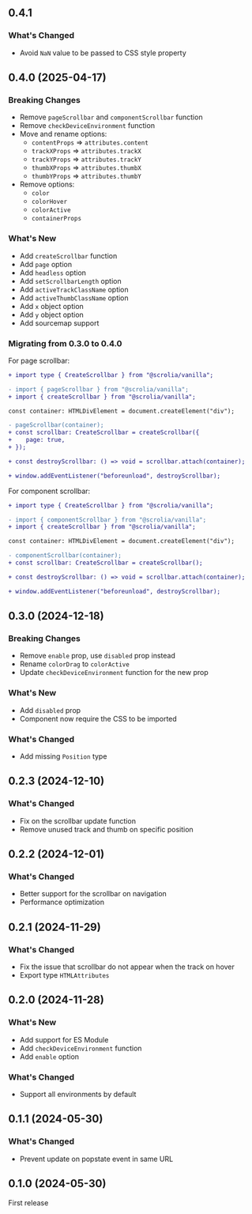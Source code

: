 ## 0.4.1

### What's Changed

- Avoid `NaN` value to be passed to CSS style property

## 0.4.0 (2025-04-17)

### Breaking Changes

- Remove `pageScrollbar` and `componentScrollbar` function
- Remove `checkDeviceEnvironment` function
- Move and rename options:
    - `contentProps` => `attributes.content`
    - `trackXProps` => `attributes.trackX`
    - `trackYProps` => `attributes.trackY`
    - `thumbXProps` => `attributes.thumbX`
    - `thumbYProps` => `attributes.thumbY`
- Remove options:
    - `color`
    - `colorHover`
    - `colorActive`
    - `containerProps`

### What's New

- Add `createScrollbar` function
- Add `page` option
- Add `headless` option
- Add `setScrollbarLength` option
- Add `activeTrackClassName` option
- Add `activeThumbClassName` option
- Add `x` object option
- Add `y` object option
- Add sourcemap support

### Migrating from 0.3.0 to 0.4.0

For page scrollbar:

```diff
+ import type { CreateScrollbar } from "@scrolia/vanilla";

- import { pageScrollbar } from "@scrolia/vanilla";
+ import { createScrollbar } from "@scrolia/vanilla";

const container: HTMLDivElement = document.createElement("div");

- pageScrollbar(container);
+ const scrollbar: CreateScrollbar = createScrollbar({
+    page: true,  
+ });

+ const destroyScrollbar: () => void = scrollbar.attach(container);

+ window.addEventListener("beforeunload", destroyScrollbar);
```

For component scrollbar:

```diff
+ import type { CreateScrollbar } from "@scrolia/vanilla";

- import { componentScrollbar } from "@scrolia/vanilla";
+ import { createScrollbar } from "@scrolia/vanilla";

const container: HTMLDivElement = document.createElement("div");

- componentScrollbar(container);
+ const scrollbar: CreateScrollbar = createScrollbar();

+ const destroyScrollbar: () => void = scrollbar.attach(container);

+ window.addEventListener("beforeunload", destroyScrollbar);
```

## 0.3.0 (2024-12-18)

### Breaking Changes

- Remove `enable` prop, use `disabled` prop instead
- Rename `colorDrag` to `colorActive`
- Update `checkDeviceEnvironment` function for the new prop

### What's New

- Add `disabled` prop
- Component now require the CSS to be imported

### What's Changed

- Add missing `Position` type

## 0.2.3 (2024-12-10)

### What's Changed

- Fix on the scrollbar update function
- Remove unused track and thumb on specific position

## 0.2.2 (2024-12-01)

### What's Changed

- Better support for the scrollbar on navigation
- Performance optimization

## 0.2.1 (2024-11-29)

### What's Changed

- Fix the issue that scrollbar do not appear when the track on hover
- Export type `HTMLAttributes`

## 0.2.0 (2024-11-28)

### What's New

- Add support for ES Module
- Add `checkDeviceEnvironment` function
- Add `enable` option

### What's Changed

- Support all environments by default

## 0.1.1 (2024-05-30)

### What's Changed

- Prevent update on popstate event in same URL

## 0.1.0 (2024-05-30)

First release
